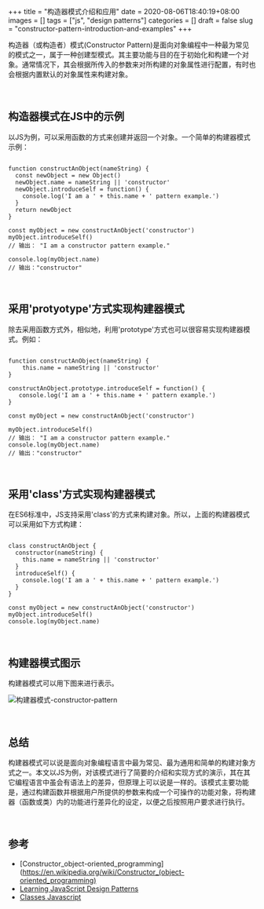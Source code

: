 +++
title = "构造器模式介绍和应用"
date = 2020-08-06T18:40:19+08:00
images = []
tags = ["js", "design patterns"]
categories = []
draft = false
slug = "constructor-pattern-introduction-and-examples"
+++

构造器（或构造者）模式(Constructor Pattern)是面向对象编程中一种最为常见的模式之一，属于一种创建型模式。其主要功能与目的在于初始化和构建一个对象。通常情况下，其会根据所传入的参数来对所构建的对象属性进行配置，有时也会根据内置默认的对象属性来构建对象。

<br/>

## 构造器模式在JS中的示例

以JS为例，可以采用函数的方式来创建并返回一个对象。一个简单的构建器模式示例：


```

function constructAnObject(nameString) {
  const newObject = new Object()
  newObject.name = nameString || 'constructor'
  newObject.introduceSelf = function() {
    console.log('I am a ' + this.name + ' pattern example.')
  }
  return newObject
}

const myObject = new constructAnObject('constructor')
myObject.introduceSelf()
// 输出： "I am a constructor pattern example."

console.log(myObject.name)
// 输出："constructor"

```

<br/>

## 采用'protyotype'方式实现构建器模式

除去采用函数方式外，相似地，利用'prototype'方式也可以很容易实现构建器模式。例如：

```

function constructAnObject(nameString) {                                                            
    this.name = nameString || 'constructor'
}                                                                                                   

constructAnObject.prototype.introduceSelf = function() {
   console.log('I am a ' + this.name + ' pattern example.')
}

const myObject = new constructAnObject('constructor') 

myObject.introduceSelf()                                                                            
// 输出： "I am a constructor pattern example."                                                                                                   
console.log(myObject.name)                                                                          
// 输出："constructor"    

```

<br/>

## 采用'class'方式实现构建器模式

在ES6标准中，JS支持采用'class'的方式来构建对象。所以，上面的构建器模式可以采用如下方式构建：

```

class constructAnObject {
  constructor(nameString) {
    this.name = nameString || 'constructor'
  }
  introduceSelf() {
    console.log('I am a ' + this.name + ' pattern example.')
  }
}

const myObject = new constructAnObject('constructor')
myObject.introduceSelf()
console.log(myObject.name)

```

<br/>

## 构建器模式图示

构建器模式可以用下图来进行表示。

![构建器模式-constructor-pattern](/images/constructor-pattern.jpg "构建器模式图示")

<br/>

## 总结

构建器模式可以说是面向对象编程语言中最为常见、最为通用和简单的构建对象方式之一。本文以JS为例，对该模式进行了简要的介绍和实现方式的演示，其在其它编程语言中虽会有语法上的差异，但原理上可以说是一样的。该模式主要功能是，通过构建函数并根据用户所提供的参数来构成一个可操作的功能对象，将构建器（函数或类）内的功能进行差异化的设定，以便之后按照用户要求进行执行。

<br/>

## 参考
- [Constructor_object-oriented_programming](https://en.wikipedia.org/wiki/Constructor_(object-oriented_programming)
- [Learning JavaScript Design Patterns](https://addyosmani.com/resources/essentialjsdesignpatterns/book/#constructorpatternjavascript)
- [Classes Javascript](https://developer.mozilla.org/en-US/docs/Web/JavaScript/Reference/Classes)
